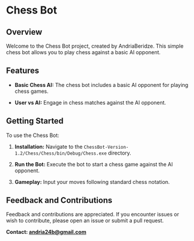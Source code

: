 # Chess Bot

## Overview

Welcome to the Chess Bot project, created by AndriaBeridze. This simple chess bot allows you to play chess against a basic AI opponent.

## Features

- **Basic Chess AI:** The chess bot includes a basic AI opponent for playing chess games.

- **User vs AI:** Engage in chess matches against the AI opponent.

## Getting Started

To use the Chess Bot:

1. **Installation:** Navigate to the `ChessBot-Version-1.2/Chess/Chess/bin/Debug/Chess.exe` directory.

2. **Run the Bot:** Execute the bot to start a chess game against the AI opponent.

3. **Gameplay:** Input your moves following standard chess notation.

## Feedback and Contributions

Feedback and contributions are appreciated. If you encounter issues or wish to contribute, please open an issue or submit a pull request.

**Contact: andria24b@gmail.com**
